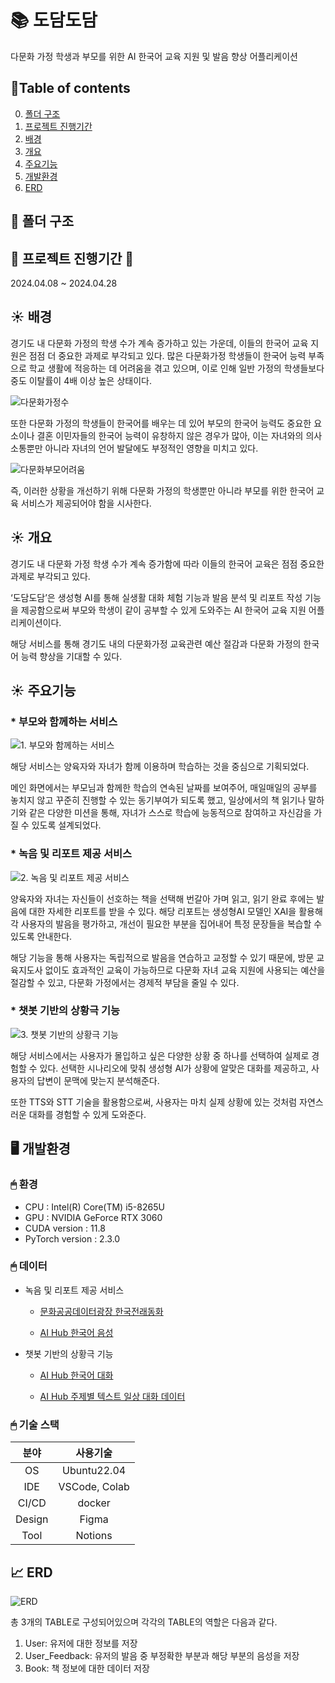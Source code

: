 # 📚 도담도담  
다문화 가정 학생과 부모를 위한 AI 한국어 교육 지원 및 발음 향상 어플리케이션

## 📄Table of contents
0. [폴더 구조]()
1. [프로젝트 진행기간](https://github.com/yyeongha/Dodam-Dodam#-%ED%94%84%EB%A1%9C%EC%A0%9D%ED%8A%B8-%EC%A7%84%ED%96%89%EA%B8%B0%EA%B0%84-)
2. [배경](https://github.com/yyeongha/Dodam-Dodam#%EF%B8%8F-%EB%B0%B0%EA%B2%BD)
3. [개요](https://github.com/yyeongha/Dodam-Dodam?tab=readme-ov-file#%EF%B8%8F-%EA%B0%9C%EC%9A%94)
4. [주요기능](https://github.com/yyeongha/Dodam-Dodam?tab=readme-ov-file#%EF%B8%8F-%EC%A3%BC%EC%9A%94%EA%B8%B0%EB%8A%A5)
5. [개발환경](https://github.com/yyeongha/Dodam-Dodam?tab=readme-ov-file#%EF%B8%8F-%EA%B0%9C%EB%B0%9C%ED%99%98%EA%B2%BD)
6. [ERD](https://github.com/yyeongha/Dodam-Dodam?tab=readme-ov-file#-erd)

## 📂 폴더 구조


## 🏃 프로젝트 진행기간 🏃
2024.04.08 ~ 2024.04.28

## ☀️ 배경
경기도 내 다문화 가정의 학생 수가 계속 증가하고 있는 가운데, 이들의 한국어 교육 지원은 점점 더 중요한 과제로 부각되고 있다. 많은 다문화가정 학생들이 한국어 능력 부족으로 학교 생활에 적응하는 데 어려움을 겪고 있으며, 이로 인해 일반 가정의 학생들보다 중도 이탈률이 4배 이상 높은 상태이다. 

![다문화가정수](https://github.com/yyeongha/Dodam-Dodam/blob/main/img/%EB%8B%A4%EB%AC%B8%ED%99%94%EA%B0%80%EC%A0%95%EC%88%98.png?raw=true)

또한 다문화 가정의 학생들이 한국어를 배우는 데 있어 부모의 한국어 능력도 중요한 요소이나 결혼 이민자들의 한국어 능력이 유창하지 않은 경우가 많아, 이는 자녀와의 의사소통뿐만 아니라 자녀의 언어 발달에도 부정적인 영향을 미치고 있다.

![다문화부모어려움](https://github.com/yyeongha/Dodam-Dodam/blob/main/img/%EB%8B%A4%EB%AC%B8%ED%99%94%EB%B6%80%EB%AA%A8%EC%96%B4%EB%A0%A4%EC%9B%80.png?raw=true)

즉, 이러한 상황을 개선하기 위해 다문화 가정의 학생뿐만 아니라 부모를 위한 한국어 교육 서비스가 제공되어야 함을 시사한다. 


## ☀️ 개요
경기도 내 다문화 가정 학생 수가 계속 증가함에 따라 이들의 한국어 교육은 점점 중요한 과제로 부각되고 있다.  

‘도담도담’은 생성형 AI를 통해 실생활 대화 체험 기능과 발음 분석 및 리포트 작성 기능을 제공함으로써 부모와 학생이 같이 공부할 수 있게 도와주는 AI 한국어 교육 지원 어플리케이션이다. 

해당 서비스를 통해 경기도 내의 다문화가정 교육관련 예산 절감과 다문화 가정의 한국어 능력 향상을 기대할 수 있다.


## ☀️ 주요기능
### * 부모와 함께하는 서비스
![1. 부모와 함께하는 서비스](https://github.com/yyeongha/Dodam-Dodam/blob/main/img/1.%20%EB%B6%80%EB%AA%A8%EC%99%80%20%ED%95%A8%EA%BB%98%ED%95%98%EB%8A%94%20%EC%84%9C%EB%B9%84%EC%8A%A4.png?raw=true)

해당 서비스는 양육자와 자녀가 함께 이용하며 학습하는 것을 중심으로 기획되었다. 

메인 화면에서는 부모님과 함께한 학습의 연속된 날짜를 보여주어, 매일매일의 공부를 놓치지 않고 꾸준히 진행할 수 있는 동기부여가 되도록 했고, 일상에서의 책 읽기나 말하기와 같은 다양한 미션을 통해, 자녀가 스스로 학습에 능동적으로 참여하고 자신감을 가질 수 있도록 설계되었다.


### * 녹음 및 리포트 제공 서비스
![2. 녹음 및 리포트 제공 서비스](https://github.com/yyeongha/Dodam-Dodam/blob/main/img/2.%20%EB%85%B9%EC%9D%8C%20%EB%B0%8F%20%EB%A6%AC%ED%8F%AC%ED%8A%B8%20%EC%A0%9C%EA%B3%B5%20%EC%84%9C%EB%B9%84%EC%8A%A4.png?raw=true)

양육자와 자녀는 자신들이 선호하는 책을 선택해 번갈아 가며 읽고, 읽기 완료 후에는 발음에 대한 자세한 리포트를 받을 수 있다. 해당 리포트는 생성형AI 모델인 XAI을 활용해 각 사용자의 발음을 평가하고, 개선이 필요한 부분을 집어내어 특정 문장들을 복습할 수 있도록 안내한다. 

해당 기능을 통해 사용자는 독립적으로 발음을 연습하고 교정할 수 있기 때문에, 방문 교육지도사 없이도 효과적인 교육이 가능하므로 다문화 자녀 교육 지원에 사용되는 예산을 절감할 수 있고, 다문화 가정에서는 경제적 부담을 줄일 수 있다.


### * 챗봇 기반의 상황극 기능
![3. 챗봇 기반의 상황극 기능](https://github.com/yyeongha/Dodam-Dodam/blob/main/img/3.%20%EC%B1%97%EB%B4%87%20%EA%B8%B0%EB%B0%98%EC%9D%98%20%EC%83%81%ED%99%A9%EA%B7%B9%20%EA%B8%B0%EB%8A%A5.png?raw=true)

해당 서비스에서는 사용자가 몰입하고 싶은 다양한 상황 중 하나를 선택하여 실제로 경험할 수 있다. 선택한 시나리오에 맞춰 생성형 AI가 상황에 알맞은 대화를 제공하고, 사용자의 답변이 문맥에 맞는지 분석해준다. 

또한 TTS와 STT 기술을 활용함으로써, 사용자는 마치 실제 상황에 있는 것처럼 자연스러운 대화를 경험할 수 있게 도와준다.

## 🖥️ 개발환경
### 🖱 환경
* CPU : Intel(R) Core(TM) i5-8265U
* GPU : NVIDIA GeForce RTX 3060 
* CUDA version : 11.8
* PyTorch version : 2.3.0

### 🖱 데이터
* 녹음 및 리포트 제공 서비스
  * [문화공공데이터광장 한국전래동화](https://www.culture.go.kr/data/openapi/openapiView.do?id=391&keyword=%EB%8B%A4%EA%B5%AD%EC%96%B4%EB%8F%99%ED%99%94%EA%B5%AC%EC%97%B0_%ED%95%9C%EA%B5%AD%EC%A0%84%EB%9E%98%EB%8F%99%ED%99%94&searchField=all&gubun=A)

  * [AI Hub 한국어 음성](https://www.aihub.or.kr/aihubdata/data/view.do?currMenu=115&topMenu=100&aihubDataSe=data&dataSetSn=123)

* 챗봇 기반의 상황극 기능 
  * [AI Hub 한국어 대화](https://www.aihub.or.kr/aihubdata/data/view.do?currMenu=115&topMenu=100&aihubDataSe=data&dataSetSn=116) 

  * [AI Hub 주제별 텍스트 일상 대화 데이터](https://www.aihub.or.kr/aihubdata/data/view.do?currMenu=115&topMenu=100&dataSetSn=543)


### 🖱 기술 스택

|분야|사용기술|
|:---:|:---:|
|OS|Ubuntu22.04|
|IDE|VSCode, Colab|
|CI/CD|docker|
|Design|Figma|
|Tool|Notions|


## 📈 ERD
![ERD](https://github.com/yyeongha/Dodam-Dodam/blob/main/img/erd.png?raw=true)

총 3개의 TABLE로 구성되어있으며 각각의 TABLE의 역할은
다음과 같다.

1. User: 유저에 대한 정보를 저장
2. User_Feedback: 유저의 발음 중 부정확한 부분과 해당 부분의 음성을 저장
3. Book: 책 정보에 대한 데이터 저장


